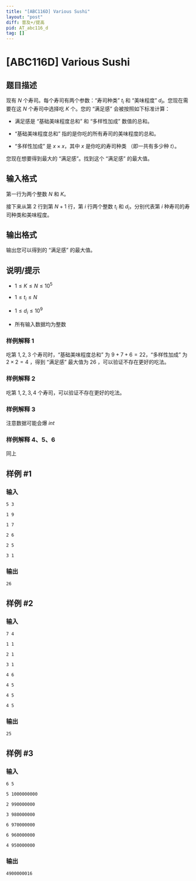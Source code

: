 ```yaml
---
title: "[ABC116D] Various Sushi"
layout: "post"
diff: 普及+/提高
pid: AT_abc116_d
tag: []
---
```


# [ABC116D] Various Sushi

## 题目描述

现有 $N$ 个寿司。每个寿司有两个参数：“寿司种类” $t_i$ 和 “美味程度” $d_i$。您现在需要在这 $N$ 个寿司中选择吃 $K$ 个。您的 “满足感” 会被按照如下标准计算：

- 满足感是 “基础美味程度总和” 和 “多样性加成” 数值的总和。

- “基础美味程度总和” 指的是你吃的所有寿司的美味程度的总和。

- “多样性加成” 是 $x \times x$，其中 $x$ 是你吃的寿司种类 （即一共有多少种 $t$）。

您现在想要得到最大的 “满足感”。找到这个 “满足感” 的最大值。

## 输入格式

第一行为两个整数 $N$ 和 $K$。

接下来从第 $2$ 行到第 $N + 1$ 行，第 $i$ 行两个整数 $t_i$ 和 $d_i$，分别代表第 $i$ 种寿司的寿司种类和美味程度。

## 输出格式

输出您可以得到的 “满足感” 的最大值。

## 说明/提示

- $1 \leq K \leq N \leq 10 ^ 5$

- $1 \leq t_i \leq N$

- $1 \leq d_i \leq 10 ^ 9$

- 所有输入数据均为整数

### 样例解释 1

吃第 $1,2,3$ 个寿司时，“基础美味程度总和” 为 $9 + 7 + 6 = 22$，“多样性加成” 为 $2 \times 2 = 4$ ，得到 “满足感” 最大值为 $26$ ，可以验证不存在更好的吃法。

### 样例解释 2

吃第 $1,2,3,4$ 个寿司，可以验证不存在更好的吃法。

### 样例解释 3

注意数据可能会爆 $int$

### 样例解释 4、5、6

同上

## 样例 #1

### 输入

```
5 3
1 9
1 7
2 6
2 5
3 1
```

### 输出

```
26
```

## 样例 #2

### 输入

```
7 4
1 1
2 1
3 1
4 6
4 5
4 5
4 5
```

### 输出

```
25
```

## 样例 #3

### 输入

```
6 5
5 1000000000
2 990000000
3 980000000
6 970000000
6 960000000
4 950000000
```

### 输出

```
4900000016
```

